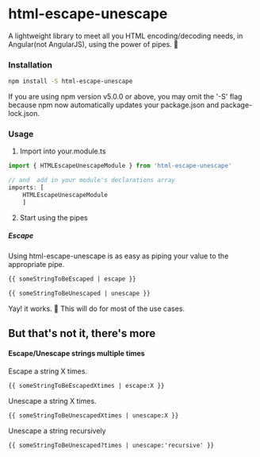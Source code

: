 # html-escape-unescape
A lightweight library to meet all you HTML encoding/decoding needs, in Angular(not AngularJS), using the power of pipes. 🎯
### Installation

```bash
npm install -S html-escape-unescape
```
If you are using npm version v5.0.0 or above, you may omit the '-S' flag because npm now automatically updates your package.json and package-lock.json.
### Usage
1. Import into your.module.ts
```typescript
import { HTMLEscapeUnescapeModule } from 'html-escape-unescape'

// and  add in your module's declarations array 
imports: [ 
    HTMLEscapeUnescapeModule 
    ]
```
2. Start using the pipes
##### Escape
Using html-escape-unescape is as easy as piping your value to the appropriate pipe. 
```html
{{ someStringToBeEscaped | escape }}
```
```html
{{ someStringToBeUnescaped | unescape }}
```
Yay! it works. 🎉
This will do for most of the use cases.

## But that's not it, there's more

#### Escape/Unescape strings multiple times

Escape a string X times.
```html
{{ someStringToBeEscapedXtimes | escape:X }}
```

Unescape a string X times.
```html
{{ someStringToBeUnescapedXtimes | unescape:X }}
```
Unescape a string recursively 
```html
{{ someStringToBeUnescaped?times | unescape:'recursive' }}
```

